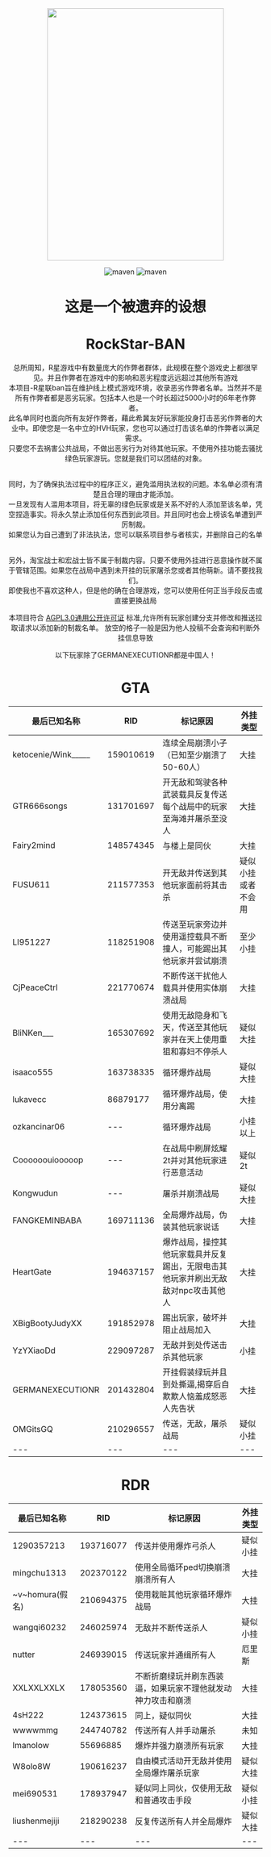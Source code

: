 <div align=center><img width="350" height="500" src="https://raw.githubusercontent.com/MrLGXC/GTA-StandAIO/main/Elaina.jpg"/>

![maven](https://img.shields.io/badge/MrLGXC-%E6%B5%81%E5%85%89%E6%98%9F%E8%BE%B0-brightgreen)
![maven](https://img.shields.io/badge/GTA-1.66-darkgreen)

<h1>这是一个被遗弃的设想</h1>
<h1>RockStar-BAN</h1>
总所周知，R星游戏中有数量庞大的作弊者群体，此规模在整个游戏史上都很罕见。并且作弊者在游戏中的影响和恶劣程度远远超过其他所有游戏<br>
本项目-R星联ban旨在维护线上模式游戏环境，收录恶劣作弊者名单。当然并不是所有作弊者都是恶劣玩家。包括本人也是一个时长超过5000小时的6年老作弊者。<br>
此名单同时也面向所有友好作弊者，藉此希冀友好玩家能投身打击恶劣作弊者的大业中。即使您是一名中立的HVH玩家，您也可以通过打击该名单的作弊者以满足需求。<br>
只要您不去祸害公共战局，不做出恶劣行为对待其他玩家。不使用外挂功能去骚扰绿色玩家游玩。您就是我们可以团结的对象。<br><br>

同时，为了确保执法过程中的程序正义，避免滥用执法权的问题。本名单必须有清楚且合理的理由才能添加。<br>
一旦发现有人滥用本项目，将无辜的绿色玩家或是关系不好的人添加至该名单，凭空捏造事实。将永久禁止添加任何东西到此项目。并且同时也会上榜该名单遭到严厉制裁。<br>
如果您认为自己遭到了非法执法，您可以联系项目参与者核实，并删除自己的名单<br><br>

另外，淘宝战士和宏战士皆不属于制裁内容。只要不使用外挂进行恶意操作就不属于管辖范围。如果您在战局中遇到未开挂的玩家屠杀您或者其他萌新。请不要找我们。<br>
即使我也不喜欢这种人，但是他的确在合理游戏，您可以使用任何正当手段反击或直接更换战局<br>

本项目符合 [AGPL3.0通用公开许可证](https://github.com/MrLGXC/GTAOLBAN/blob/main/LICENSE) 标准,允许所有玩家创建分支并修改和推送拉取请求以添加新的制裁名单。
放空的格子一般是因为他人投稿不会查询和判断外挂信息导致

以下玩家除了GERMANEXECUTIONR都是中国人！

# GTA
| 最后已知名称 | RID | 标记原因 | 外挂类型 |
| --- | --- | --- | --- |
| ketocenie/Wink_____ | 159010619 | 连续全局崩溃小子（已知至少崩溃了50-60人） | 大挂 |
| GTR666songs | 131701697 | 开无敌和驾驶各种武装载具反复传送每个战局中的玩家至海滩并屠杀至没人 | 大挂 |
| Fairy2mind | 148574345 | 与楼上是同伙 | 大挂 |
| FUSU611 | 211577353 | 开无敌并传送到其他玩家面前将其击杀 | 疑似小挂或者不会用 |
| LI951227 | 118251908 | 传送至玩家旁边并使用遥控载具不断撞人，可能踢出其他玩家并尝试崩溃 | 至少小挂 |
| CjPeaceCtrl | 221770674 | 不断传送干扰他人载具并使用实体崩溃战局 | 大挂 |
| BliNKen___ | 165307692 | 使用无敌隐身和飞天，传送至其他玩家并在天上使用重狙和寡妇不停杀人 | 疑似大挂 |
| isaaco555 | 163738335 | 循环爆炸战局 | 疑似大挂 |
| lukavecc | 86879177 | 循环爆炸战局，使用分离踢 | 大挂 |
| ozkancinar06 | --- | 循环爆炸战局 | 小挂以上 |
| Coooooouiooooop | --- | 在战局中刷屏炫耀2t并对其他玩家进行恶意活动 | 疑似2t |
| Kongwudun | --- | 屠杀并崩溃战局 | 疑似大挂 |
| FANGKEMINBABA | 169711136 | 全局爆炸战局，伪装其他玩家说话 | 大挂 |
| HeartGate | 194637157 | 爆炸战局，操控其他玩家载具并反复踢出，无限电击其他玩家并刷出无敌敌对npc攻击其他人  | 大挂 |
| XBigBootyJudyXX | 191852978 | 踢出玩家，破坏并阻止战局加入 | 大挂 |
| YzYXiaoDd | 229097287 | 无敌并到处传送击杀其他玩家 | 小挂 |
| GERMANEXECUTIONR | 201432804 | 开挂假装绿玩并且到处撕逼,揭穿后自欺欺人恼羞成怒恶人先告状 | 大挂 |
| OMGitsGQ | 210296557 | 传送，无敌，屠杀战局 | 疑似小挂 |
| --- | --- | --- | --- |


# RDR
| 最后已知名称 | RID | 标记原因 | 外挂类型 |
| --- | --- | --- | --- |
| 1290357213 | 193716077 | 传送并使用爆炸弓杀人 | 疑似小挂 |
| mingchu1313 | 202370122 | 使用全局循环ped切换崩溃崩溃所有人 | 大挂 |
| ~v~homura(假名) | 210694375 | 使用栽赃其他玩家循环爆炸战局 | 大挂 |
| wangqi60232 | 246025974 | 无敌并不断传送杀人 | 疑似小挂 |
| nutter | 246939015 | 传送玩家并通缉所有人 | 厄里斯 |
| XXLXXLXXLX | 178053560 | 不断折磨绿玩并刷东西装逼，如果玩家不理他就发动神力攻击和崩溃 | 大挂 |
| 4sH222 | 124373615 | 同上，疑似同伙 | 大挂 |
| wwwwmmg | 244740782 | 传送所有人并手动屠杀 | 未知 |
| Imanolow | 55696885 | 爆炸并强力崩溃所有玩家 | 大挂 |
| W8olo8W | 190616237 | 自由模式活动开无敌并使用全局爆炸屠杀玩家 | 疑似大挂 |
| mei690531 | 178937947 | 疑似同上同伙，仅使用无敌和普通攻击手段 | 疑似小挂 |
| liushenmejiji | 218290238 | 反复传送所有人并全局爆炸 | 疑似大挂 |
| --- | --- | --- | --- |

</div>
